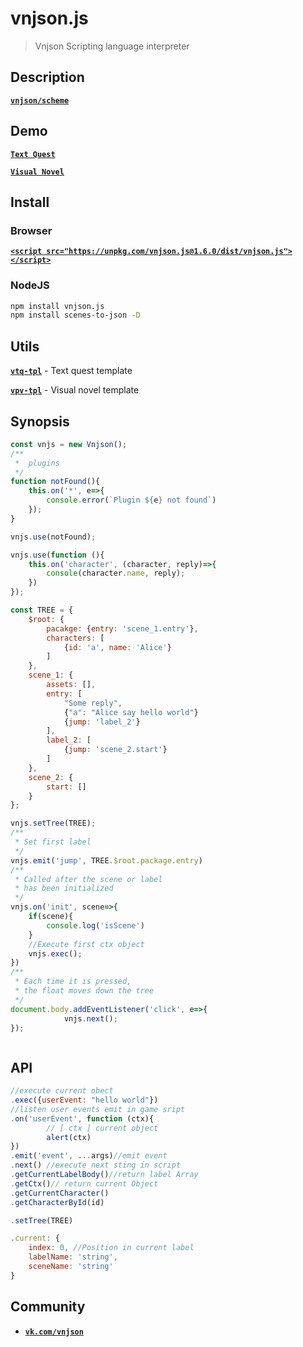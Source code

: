 
# vnjson.js
> Vnjson Scripting language interpreter

## Description
[__`vnjson/scheme`__](https://github.com/vnjson/scheme)



## Demo

[__`Text Quest`__](https://vnjson.github.io/vtq-tpl/dist/)

[__`Visual Novel`__](https://vnjson.github.io/vpv-tpl/dist/)


## Install

### Browser
[__`<script src="https://unpkg.com/vnjson.js@1.6.0/dist/vnjson.js"></script>`__](https://unpkg.com/vnjson.js@1.6.0/dist/vnjson.js)

### NodeJS
```bash
npm install vnjson.js
npm install scenes-to-json -D
```


## Utils

[__`vtq-tpl`__](https://github.com/vnjson/vtq-tpl) - Text quest template

[__`vpv-tpl`__](https://github.com/vnjson/vpv-tpl) - Visual novel template


## Synopsis
```js
const vnjs = new Vnjson();
/**
 *  plugins
 */
function notFound(){
	this.on('*', e=>{
		console.error(`Plugin ${e} not found`)
	});
}

vnjs.use(notFound);

vnjs.use(function (){
	this.on('character', (character, reply)=>{
		console(character.name, reply);
	})
});

const TREE = {
	$root: {
		pacakge: {entry: 'scene_1.entry'},
		characters: [
			{id: 'a', name: 'Alice'}
		]
	}, 
	scene_1: {
		assets: [],
		entry: [
			"Some reply",
			{"a": "Alice say hello world"}
			{jump: 'label_2'}
		],
		label_2: [
			{jump: 'scene_2.start'}
		]
	},
	scene_2: {
		start: []
	}
};

vnjs.setTree(TREE);
/**
 * Set first label
 */
vnjs.emit('jump', TREE.$root.package.entry)
/**
 * Called after the scene or label 
 * has been initialized
 */
vnjs.on('init', scene=>{
	if(scene){
		console.log('isScene')
	}
	//Execute first ctx object
	vnjs.exec();
})
/**
 * Each time it is pressed,
 * the float moves down the tree
 */
document.body.addEventListener('click', e=>{
			vnjs.next();
});



```

## API
```js
//execute current obect
.exec({userEvent: "hello world"})
//listen user events emit in game sript
.on('userEvent', function (ctx){
		// [ ctx ] current object
		alert(ctx)
})
.emit('event', ...args)//emit event
.next() //execute next sting in script
.getCurrentLabelBody()//return label Array
.getCtx()// return current Object
.getCurrentCharacter()
.getCharacterById(id)

.setTree(TREE)

.current: {
	index: 0, //Position in current label
	labelName: 'string',
	sceneName: 'string'
}
```

## Community
* [__`vk.com/vnjson`__](https://vk.com/vnjson)

